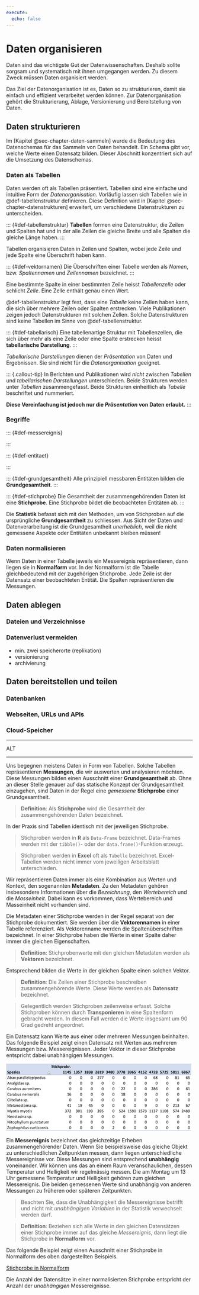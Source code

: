 ```yaml
---
execute: 
  echo: false
---
```


# Daten organisieren

Daten sind das wichtigste Gut der Datenwissenschaften. Deshalb sollte sorgsam und systematisch mit ihnen umgegangen werden. Zu diesem Zweck müssen Daten organisiert werden. 

Das Ziel der Datenorganisation ist es, Daten so zu strukturieren, damit sie einfach und effizient verarbeitet werden können. Zur Datenorganisation gehört die Strukturierung, Ablage, Versionierung und Bereitstellung von Daten.

## Daten strukturieren

Im [Kapitel @sec-chapter-daten-sammeln] wurde die Bedeutung des Datenschemas für das Sammeln von Daten behandelt. Ein Schema gibt vor, welche Werte einen Datensatz bilden. Dieser Abschnitt konzentriert sich auf die Umsetzung des Datenschemas. 

### Daten als Tabellen

Daten werden oft als Tabellen präsentiert. Tabellen sind eine einfache und intuitive Form der *Datenorganisation*. Vorläufig lassen sich Tabellen wie in @def-tabellenstruktur definieren. Diese Definition wird in [Kapitel @sec-chapter-datenstrukturen] erweitert, um verschiedene Datenstrukturen zu unterscheiden.

::: {#def-tabellenstruktur}
**Tabellen** formen eine Datenstruktur, die Zeilen und Spalten hat und in der alle Zeilen die gleiche Breite und alle Spalten die gleiche Länge haben.
:::

Tabellen organisieren Daten in Zeilen und Spalten, wobei jede Zeile und jede Spalte eine Überschrift haben kann.

::: {#def-vektornamen}
Die Überschriften einer Tabelle werden als *Namen*, bzw. *Spaltennamen* und *Zeilennamen* bezeichnet. 
:::

Eine bestimmte Spalte in einer bestimmten Zeile heisst *Tabellenzelle* oder schlicht *Zelle*. Eine Zelle enthält genau einen Wert.

@def-tabellenstruktur legt fest, dass eine *Tabelle* keine Zellen haben kann, die sich über mehrere Zeilen oder Spalten erstrecken. Viele Publikationen zeigen jedoch Datenstrukturen mit solchen Zellen. Solche Datenstrukturen sind keine Tabellen im Sinne von @def-tabellenstruktur. 

::: {#def-tabellarisch}
Eine tabellenartige Struktur mit Tabellenzellen, die sich über mehr als eine Zeile oder eine Spalte erstrecken heisst **tabellarische Darstellung**.
::: 

*Tabellarische Darstellungen* dienen der *Präsentation* von Daten und Ergebnissen. Sie sind nicht für die *Datenorganisation* geeignet.

::: {.callout-tip}
In Berichten und Publikationen wird *nicht* zwischen *Tabellen* und *tabellarischen Darstellungen* unterschieden. Beide Strukturen werden unter *Tabellen* zusammengefasst. Beide Strukturen einheitlich als *Tabelle* beschriftet und nummeriert. 

**Diese Vereinfachung ist jedoch nur die *Präsentation* von Daten erlaubt.** 
:::

### Begriffe

::: {#def-messereignis}

:::

::: {#def-entitaet}

:::

::: {#def-grundgesamtheit}
Alle prinzipiell messbaren Entitäten bilden die **Grundgesamtheit**.
::: 

::: {#def-stichprobe}
Die Gesamtheit der zusammengehörenden Daten ist eine **Stichprobe**. Eine Stichprobe bildet die beobachteten Entitäten ab.
::: 

Die **Statistik** befasst sich mit den Methoden, um von Stichproben auf die ursprüngliche **Grundgesamtheit** zu schliessen. Aus Sicht der Daten und Datenverarbeitung ist die Grundgesamtheit *unerheblich*, weil die nicht gemessene Aspekte oder Entitäten unbekannt bleiben müssen!




### Daten normalisieren

Wenn Daten in einer Tabelle jeweils ein Messereignis repräsentieren, dann liegen sie in **Normalform** vor. In der Normalform ist die Tabelle gleichbedeutend mit der zugehörigen Stichprobe. Jede Zeile ist der Datensatz einer beobachteten Entität. Die Spalten repräsentieren die Messungen.

## Daten ablegen

### Dateien und Verzeichnisse

### Datenverlust vermeiden

- min. zwei speicherorte (replikation)
- versionierung
- archivierung


## Daten bereitstellen und teilen

### Datenbanken

### Webseiten, URLs und APIs

### Cloud-Speicher




--- 

ALT

---

Uns begegnen meistens Daten in Form von Tabellen. Solche Tabellen repräsentieren **Messungen**, die wir auswerten und analysieren möchten. Diese Messungen bilden einen Ausschnitt einer **Grundgesamtheit** ab. Ohne an dieser Stelle genauer auf das statische Konzept der Grundgesamtheit einzugehen, sind Daten in der Regel eine *gemessene* **Stichprobe** einer Grundgesamtheit.

> 

> **Definition**: Als **Stichprobe** wird die Gesamtheit der zusammengehörenden Daten bezeichnet.

In der Praxis sind Tabellen identisch mit der jeweiligen Stichprobe. 

> Stichproben werden in **R** als ``Data-Frame`` bezeichnet. Data-Frames werden mit der ``tibble()``- oder der ``data.frame()``-Funktion erzeugt.

> Stichproben werden in **Excel** oft als ``Tabelle`` bezeichnet. Excel-Tabellen werden nicht immer vom jeweiligen Arbeitsblatt unterschieden.

Wir repräsentieren Daten immer als eine Kombination aus Werten und Kontext, den sogenannten **Metadaten**. Zu den Metadaten gehören insbesondere Informationen über die *Bezeichnung*, den *Wertebereich* und die *Masseinheit*. Dabei kann es vorkommen, dass Wertebereich und Masseinheit nicht vorhanden sind. 

Die Metadaten einer Stichprobe werden in der Regel separat von der Stichprobe dokumentiert. Sie werden über die **Vektorennamen** in einer Tabelle referenziert. Als Vektorenname werden die Spaltenüberschriften bezeichnet. In einer Stichprobe haben die Werte in einer Spalte daher immer die gleichen Eigenschaften. 

> **Definition**: Stichprobenwerte mit den gleichen Metadaten werden als **Vektoren** bezeichnet.

Entsprechend bilden die Werte in der gleichen Spalte einen solchen Vektor.

> **Definition**: Die Zeilen einer Stichprobe beschreiben zusammengehörende Werte. Diese Werte werden als **Datensatz** bezeichnet.

> Gelegentlich werden Stichproben zeilenweise erfasst. Solche Stichproben können durch **Transponieren** in eine Spaltenform gebracht werden. In diesem Fall werden die Werte insgesamt um 90 Grad gedreht angeordnet.

Ein Datensatz kann Werte aus einer oder mehreren Messungen beinhalten. Das folgende Beispiel zeigt einen Datensatz mit Werten aus mehreren Messungen bzw. Messereignissen. Jeder Vektor in dieser Stichprobe entspricht dabei unabhängigen Messungen. 

<img src="https://github.com/dxiai/ct-resourcen/raw/main/bilder/stichprobe_nicht_normal.png" alt="Stichprobe mit mehreren Messereignissen pro Datensatz" width="500" height="182" class="img-responsive atto_image_button_text-bottom">

Ein **Messereignis** bezeichnet das gleichzeitige Erheben zusammengehörender Daten. Wenn Sie beispielsweise das gleiche Objekt zu unterschiedlichen Zeitpunkten messen, dann liegen unterschiedliche Messereignisse vor. Diese Messungen sind entsprechend **unabhängig** voneinander. Wir können uns das an einem Raum veranschaulichen, dessen Temperatur und Helligkeit wir regelmässig messen. Die am Montag um 13 Uhr gemessene Temperatur und Helligkeit gehören zum gleichen Messereignis. Die beiden gemessenen Werte sind unabhängig von anderen Messungen zu früheren oder späteren Zeitpunkten.

> Beachten Sie, dass die Unabhängigkeit die Messereignisse betrifft und nicht mit *unabhängigen Variablen* in der Statistik verwechselt werden darf.

> **Definition**: Beziehen sich alle Werte in den gleichen Datensätzen einer Stichprobe immer auf das gleiche *Messereignis*, dann liegt die Stichprobe in **Normalform** vor.

Das folgende Beispiel zeigt einen Ausschnitt einer Stichprobe in Normalform des oben dargestellten Beispiels.

[Stichprobe in Normalform](https://github.com/dxiai/ct-resourcen/blob/main/bilder/stichprobe_normalform.png?raw=true)

Die Anzahl der Datensätze in einer normalisierten Stichprobe entspricht der Anzahl der *unabhängigen* Messereignisse.

